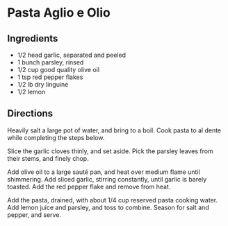 # Pasta Aglio e Olio

## Ingredients

* 1/2 head garlic, separated and peeled
* 1 bunch parsley, rinsed
* 1/2 cup good quality olive oil
* 1 tsp red pepper flakes
* 1/2 lb dry linguine
* 1/2 lemon

## Directions

Heavily salt a large pot of water, and bring to a boil.  Cook pasta to al dente while completing the steps below.

Slice the garlic cloves thinly, and set aside.
Pick the parsley leaves from their stems, and finely chop.

Add olive oil to a large sauté pan, and heat over medium flame until shimmering. Add sliced garlic, stirring constantly, until garlic is barely toasted.  Add the red pepper flake and remove from heat.

Add the pasta, drained, with about 1/4 cup reserved pasta cooking water. Add lemon juice and parsley, and toss to combine. Season for salt and pepper, and serve.
